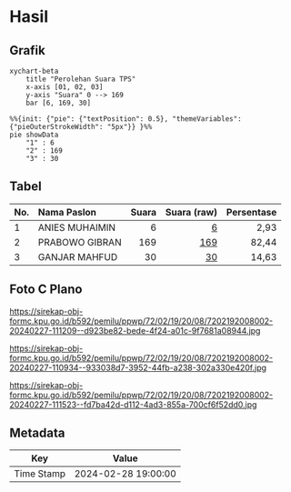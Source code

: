 # Hasil

## Grafik

```mermaid
xychart-beta
    title "Perolehan Suara TPS"
    x-axis [01, 02, 03]
    y-axis "Suara" 0 --> 169
    bar [6, 169, 30]
```

```mermaid
%%{init: {"pie": {"textPosition": 0.5}, "themeVariables": {"pieOuterStrokeWidth": "5px"}} }%%
pie showData
    "1" : 6
    "2" : 169
    "3" : 30
```

## Tabel

| No. | Nama Paslon    | Suara | Suara (raw) | Persentase |
|:--- |:-------------- | -----:| -----------:| ----------:|
| 1   | ANIES MUHAIMIN | 6     | [6][p-1]    | 2,93       |
| 2   | PRABOWO GIBRAN | 169   | [169][p-2]  | 82,44      |
| 3   | GANJAR MAHFUD  | 30    | [30][p-3]   | 14,63      |


[p-1]: https://github.com/gigit-pemilu/pemilu-2024-72-sulawesi-tengah/blob/main/pilpres/hitung-suara/sub/72-sulawesi-tengah/sub/02-poso/sub/19-poso-pesisir-selatan/sub/2008-padalembara/sub/002-tps/sub/paslon-1.txt
[p-2]: https://github.com/gigit-pemilu/pemilu-2024-72-sulawesi-tengah/blob/main/pilpres/hitung-suara/sub/72-sulawesi-tengah/sub/02-poso/sub/19-poso-pesisir-selatan/sub/2008-padalembara/sub/002-tps/sub/paslon-2.txt
[p-3]: https://github.com/gigit-pemilu/pemilu-2024-72-sulawesi-tengah/blob/main/pilpres/hitung-suara/sub/72-sulawesi-tengah/sub/02-poso/sub/19-poso-pesisir-selatan/sub/2008-padalembara/sub/002-tps/sub/paslon-3.txt

## Foto C Plano

https://sirekap-obj-formc.kpu.go.id/b592/pemilu/ppwp/72/02/19/20/08/7202192008002-20240227-111209--d923be82-bede-4f24-a01c-9f7681a08944.jpg

https://sirekap-obj-formc.kpu.go.id/b592/pemilu/ppwp/72/02/19/20/08/7202192008002-20240227-110934--933038d7-3952-44fb-a238-302a330e420f.jpg

https://sirekap-obj-formc.kpu.go.id/b592/pemilu/ppwp/72/02/19/20/08/7202192008002-20240227-111523--fd7ba42d-d112-4ad3-855a-700cf6f52dd0.jpg


## Metadata

| Key        | Value               |
| ---------- | ------------------- |
| Time Stamp | 2024-02-28 19:00:00 |



